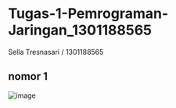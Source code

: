 # Tugas-1-Pemrograman-Jaringan_1301188565
Sella Tresnasari / 1301188565

## nomor 1

![image](https://user-images.githubusercontent.com/54678313/64269392-017a9200-cf64-11e9-9ab4-6afd7911d941.png)

